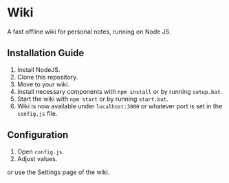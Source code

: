 # Wiki

A fast offline wiki for personal notes, running on Node JS.


## Installation Guide
1. Install NodeJS.
2. Clone this repository.
3. Move to your wiki.
4. Install necessary components with `npm install` or by running `setup.bat`.
5. Start the wiki with `npm start` or by running `start.bat`.
6. Wiki is now available under `localhost:3000` or whatever port is set in the `config.js` file.

## Configuration
1. Open `config.js`.
2. Adjust values.

or use the Settings page of the wiki.


